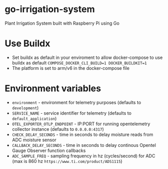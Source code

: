 # go-irrigation-system
Plant Irrigation System built with Raspberry Pi using Go

# Use Buildx
* Set buildx as default in your enviroment to allow docker-compose to use buildx as default
`COMPOSE_DOCKER_CLI_BUILD=1 DOCKER_BUILDKIT=1`
* The platform is set to arm/v6 in the docker-compose file

# Environment variables
* `environment` - environment for telemetry purposes (defaults to `development`)
* `SERVICE_NAME` - service identifier for telemetry (defaults to `default_application`)
* `OTEL_EXPORTER_OTLP_ENDPOINT` - IP:PORT for running opentelemetry collector instance (defaults to  `0.0.0.0:4317`)
* `CHECK_DELAY_SECONDS` - time in seconds to delay moisture reads from ADC moisture sensor
* `CALLBACK_DELAY_SECONDS` - time in seconds to delay continous Opentel Gauge Observer function callbacks
* `ADC_SAMPLE_FREQ` - sampling frequency in hz (cycles/second) for ADC (max is 860 hz `https://www.ti.com/product/ADS1115`)